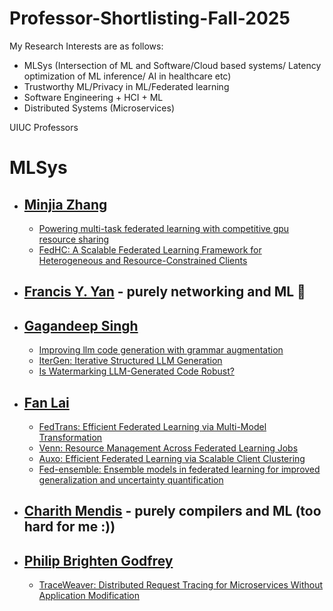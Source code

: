 # Professor-Shortlisting-Fall-2025

My Research Interests are as follows:
- MLSys (Intersection of ML and Software/Cloud based systems/ Latency optimization of ML inference/ AI in healthcare etc)
- Trustworthy ML/Privacy in ML/Federated learning
- Software Engineering + HCI + ML
- Distributed Systems (Microservices)


UIUC Professors
# MLSys
- ## [Minjia Zhang](https://minjiazhang.github.io/)
	- [Powering multi-task federated learning with competitive gpu resource sharing](https://dl.acm.org/doi/abs/10.1145/3487553.3524859)
	- [FedHC: A Scalable Federated Learning Framework for Heterogeneous and Resource-Constrained Clients](https://arxiv.org/abs/2305.15668)
- ## [Francis Y. Yan](https://fyy.cs.illinois.edu/prospective-students/) - purely networking and ML 🤮
- ## [Gagandeep Singh](https://ggndpsngh.github.io/)
	- [Improving llm code generation with grammar augmentation](https://arxiv.org/abs/2403.01632)
	- [IterGen: Iterative Structured LLM Generation](https://arxiv.org/abs/2410.07295)
	- [Is Watermarking LLM-Generated Code Robust?](https://arxiv.org/abs/2403.17983)
- ## [Fan Lai](https://www.fanlai.me/)
	 - [FedTrans: Efficient Federated Learning via Multi-Model Transformation](https://proceedings.mlsys.org/paper_files/paper/2024/hash/bbd7d8bd780fcf7143add2317ba04638-Abstract-Conference.html)
	 - [Venn: Resource Management Across Federated Learning Jobs](https://arxiv.org/abs/2312.08298)
	 - [Auxo: Efficient Federated Learning via Scalable Client Clustering](https://dl.acm.org/doi/abs/10.1145/3620678.3624651)
	 - [Fed-ensemble: Ensemble models in federated learning for improved generalization and uncertainty quantification](https://ieeexplore.ieee.org/abstract/document/10113748/)
- ## [Charith Mendis](https://charithmendis.com/) - purely compilers and ML (too hard for me :))
- ## [Philip Brighten Godfrey](https://pbg.cs.illinois.edu/)
   - [TraceWeaver: Distributed Request Tracing for Microservices Without Application Modification](https://dl.acm.org/doi/abs/10.1145/3651890.3672254)
